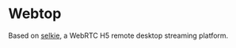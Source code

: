# Webtop

Based on [selkie](https://github.com/selkies-project/selkies), a WebRTC H5 remote desktop streaming platform.
